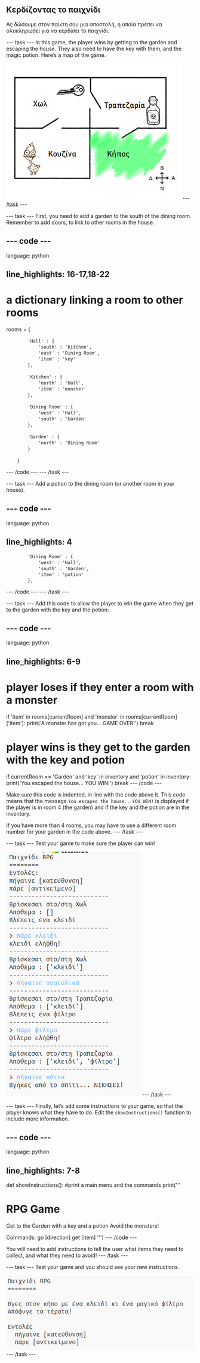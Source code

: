 ## Κερδίζοντας το παιχνίδι

Ας δώσουμε στον παίκτη σου μια αποστολή, η οποία πρέπει να ολοκληρωθεί για να κερδίσει το παιχνίδι.

\--- task \--- In this game, the player wins by getting to the garden and escaping the house. They also need to have the key with them, and the magic potion. Here’s a map of the game.

![screenshot](images/rpg-final-map.png) \--- /task \---

\--- task \--- First, you need to add a garden to the south of the dining room. Remember to add doors, to link to other rooms in the house.

## \--- code \---

language: python

## line_highlights: 16-17,18-22

# a dictionary linking a room to other rooms

rooms = {

            'Hall' : {
                'south' : 'Kitchen',
                'east' : 'Dining Room',
                'item' : 'key'
            },
    
            'Kitchen' : {
                'north' : 'Hall',
                'item' : 'monster'
            },
    
            'Dining Room' : {
                'west' : 'Hall',
                'south' : 'Garden'
            },
    
            'Garden' : {
                'north' : 'Dining Room'
            }
    
        }
    

\--- /code \--- \--- /task \---

\--- task \--- Add a potion to the dining room (or another room in your house).

## \--- code \---

language: python

## line_highlights: 4

            'Dining Room' : {
                'west' : 'Hall',
                'south' : 'Garden',
                'item' : 'potion'
            },
    

\--- /code \--- \--- /task \---

\--- task \--- Add this code to allow the player to win the game when they get to the garden with the key and the potion:

## \--- code \---

language: python

## line_highlights: 6-9

# player loses if they enter a room with a monster

if 'item' in rooms\[currentRoom] and 'monster' in rooms[currentRoom\]\['item'\]: print('A monster has got you... GAME OVER!') break

# player wins is they get to the garden with the key and potion

if currentRoom == 'Garden' and 'key' in inventory and 'potion' in inventory: print('You escaped the house... YOU WIN!') break \--- /code \---

Make sure this code is indented, in line with the code above it. This code means that the message `You escaped the house...YOU WIN!` is displayed if the player is in room 4 (the garden) and if the key and the potion are in the inventory.

If you have more than 4 rooms, you may have to use a different room number for your garden in the code above. \--- /task \---

\--- task \--- Test your game to make sure the player can win!

![screenshot](images/rpg-win-test.png) \--- /task \---

\--- task \--- Finally, let’s add some instructions to your game, so that the player knows what they have to do. Edit the `showInstructions()` function to include more information.

## \--- code \---

language: python

## line_highlights: 7-8

def showInstructions(): #print a main menu and the commands print('''

# RPG Game

Get to the Garden with a key and a potion Avoid the monsters!

Commands: go [direction] get [item] ''') \--- /code \---

You will need to add instructions to tell the user what items they need to collect, and what they need to avoid! \--- /task \---

\--- task \--- Test your game and you should see your new instructions.

![screenshot](images/rpg-instructions-test.png) \--- /task \---